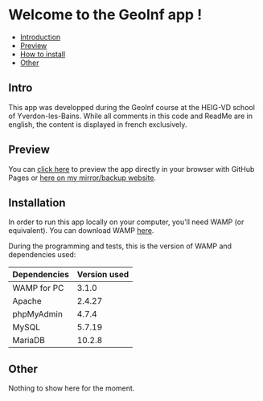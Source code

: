 # Welcome to the GeoInf app !

- [Introduction](#intro)
- [Preview](#preview)
- [How to install](#installation)
- [Other](#other)

## Intro

This app was developped during the GeoInf course at the HEIG-VD school of Yverdon-les-Bains. While all comments in this code and ReadMe are in english, the content is displayed in french exclusively.

## Preview

You can [click here](http://tiny.cc/geoinf-readme-git) to preview the app directly in your browser with GitHub Pages or [here on my mirror/backup website](http://tiny.cc/geoinf-readme-own).

## Installation

In order to run this app locally on your computer, you'll need WAMP (or equivalent). You can download WAMP [here](http://www.wampserver.com/en/download-wampserver-64bits/).

During the programming and tests, this is the version of WAMP and dependencies used:

| Dependencies  | Version used  |
| ------------- | ------------- |
| WAMP for PC  | 3.1.0  |
| Apache  | 2.4.27  |
| phpMyAdmin  | 4.7.4  |
| MySQL  | 5.7.19  |
| MariaDB  | 10.2.8  |

## Other

Nothing to show here for the moment.